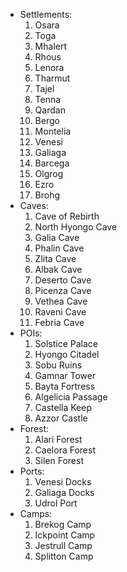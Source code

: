 - Settlements:
	1. Osara
	2. Toga
	3. Mhalert
	4. Rhous
	5. Lenora
	6. Tharmut
	7. Tajel
	8. Tenna
	9. Qardan
	10. Bergo
	11. Montelia
	12. Venesi
	13. Galiaga
	14. Barcega
	15. Olgrog
	16. Ezro
	17. Brohg
- Caves:
	1. Cave of Rebirth
	2. North Hyongo Cave
	3. Galia Cave
	4. Phalin Cave
	5. Zlita Cave
	6. Albak Cave
	7. Deserto Cave
	8. Picenza Cave
	9. Vethea Cave
	10. Raveni Cave
	11. Febria Cave
- POIs:
	1. Solstice Palace
	2. Hyongo Citadel
	3. Sobu Ruins
	4. Gamnar Tower
	5. Bayta Fortress
	6. Algelicia Passage
	7. Castella Keep
	8. Azzor Castle
- Forest:
	1. Alari Forest
	2. Caelora Forest
	3. Silen Forest
- Ports:
	1. Venesi Docks
	2. Galiaga Docks
	3. Udrol Port
- Camps:
	1. Brekog Camp
	2. Ickpoint Camp
	3. Jestrull Camp
	4. Splitton Camp
